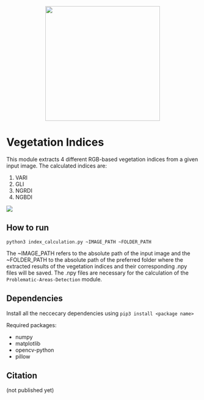 <p align="center">
<img src="https://user-images.githubusercontent.com/77329407/105342573-3040e900-5be9-11eb-92df-7c09392b1e0c.png" width="300" />
  
# Vegetation Indices

This module extracts 4 different RGB-based vegetation indices from a given input image. The calculated indices are:
1. VARI
2. GLI
3. NGRDI
4. NGBDI

<img src="https://user-images.githubusercontent.com/26482319/114688051-021d0200-9d1d-11eb-9e08-3b921a7384ee.jpg"/>

## How to run
```
python3 index_calculation.py ~IMAGE_PATH ~FOLDER_PATH
```
The ~IMAGE_PATH refers to the absolute path of the input image and the ~FOLDER_PATH to the absolute path of the preferred folder where the extracted results of the vegetation
indices and their corresponding .npy files will be saved. The .npy files are necessary for the calculation of the ```Problematic-Areas-Detection``` module.
  
  
## Dependencies 
Install all the neccecary dependencies using ```pip3 install <package name>```
  
Required packages:
  * numpy   
  * matplotlib 
  * opencv-python
  * pillow 
  
## Citation
(not published yet)



